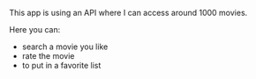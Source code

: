 
  This app is using an API where I can access around 1000 movies. 

  Here you can: 

  - search a movie you like
  - rate the movie
  - to put in a favorite list
